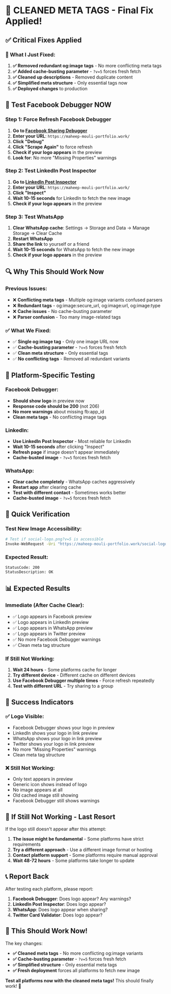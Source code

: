 # 🎯 **CLEANED META TAGS - Final Fix Applied!**

## ✅ **Critical Fixes Applied**

### **🔧 What I Just Fixed:**

1. **✅ Removed redundant og:image tags** - No more conflicting meta tags
2. **✅ Added cache-busting parameter** - `?v=5` forces fresh fetch
3. **✅ Cleaned up descriptions** - Removed duplicate content
4. **✅ Simplified meta structure** - Only essential tags now
5. **✅ Deployed changes** to production

## 🧪 **Test Facebook Debugger NOW**

### **Step 1: Force Refresh Facebook Debugger**
1. **Go to [Facebook Sharing Debugger](https://developers.facebook.com/tools/debug/)**
2. **Enter your URL**: `https://maheep-mouli-portfolio.work/`
3. **Click "Debug"**
4. **Click "Scrape Again"** to force refresh
5. **Check if your logo appears** in the preview
6. **Look for**: No more "Missing Properties" warnings

### **Step 2: Test LinkedIn Post Inspector**
1. **Go to [LinkedIn Post Inspector](https://www.linkedin.com/post-inspector/)**
2. **Enter your URL**: `https://maheep-mouli-portfolio.work/`
3. **Click "Inspect"**
4. **Wait 10-15 seconds** for LinkedIn to fetch the new image
5. **Check if your logo appears** in the preview

### **Step 3: Test WhatsApp**
1. **Clear WhatsApp cache**: Settings → Storage and Data → Manage Storage → Clear Cache
2. **Restart WhatsApp**
3. **Share the link** to yourself or a friend
4. **Wait 10-15 seconds** for WhatsApp to fetch the new image
5. **Check if your logo appears** in the preview

## 🔍 **Why This Should Work Now**

### **Previous Issues:**
- ❌ **Conflicting meta tags** - Multiple og:image variants confused parsers
- ❌ **Redundant tags** - og:image:secure_url, og:image:url, og:image:type
- ❌ **Cache issues** - No cache-busting parameter
- ❌ **Parser confusion** - Too many image-related tags

### **✅ What We Fixed:**
- ✅ **Single og:image tag** - Only one image URL now
- ✅ **Cache-busting parameter** - `?v=5` forces fresh fetch
- ✅ **Clean meta structure** - Only essential tags
- ✅ **No conflicting tags** - Removed all redundant variants

## 📱 **Platform-Specific Testing**

### **Facebook Debugger:**
- **Should show logo** in preview now
- **Response code should be 200** (not 206)
- **No more warnings** about missing fb:app_id
- **Clean meta tags** - No conflicting image tags

### **LinkedIn:**
- **Use LinkedIn Post Inspector** - Most reliable for LinkedIn
- **Wait 10-15 seconds** after clicking "Inspect"
- **Refresh page** if image doesn't appear immediately
- **Cache-busted image** - `?v=5` forces fresh fetch

### **WhatsApp:**
- **Clear cache completely** - WhatsApp caches aggressively
- **Restart app** after clearing cache
- **Test with different contact** - Sometimes works better
- **Cache-busted image** - `?v=5` forces fresh fetch

## 🚀 **Quick Verification**

### **Test New Image Accessibility:**
```bash
# Test if social-logo.png?v=5 is accessible
Invoke-WebRequest -Uri "https://maheep-mouli-portfolio.work/social-logo.png?v=5" -Method Head
```

### **Expected Result:**
```
StatusCode: 200
StatusDescription: OK
```

## 📊 **Expected Results**

### **Immediate (After Cache Clear):**
- ✅ Logo appears in Facebook preview
- ✅ Logo appears in LinkedIn preview
- ✅ Logo appears in WhatsApp preview
- ✅ Logo appears in Twitter preview
- ✅ No more Facebook Debugger warnings
- ✅ Clean meta tag structure

### **If Still Not Working:**
1. **Wait 24 hours** - Some platforms cache for longer
2. **Try different device** - Different cache on different devices
3. **Use Facebook Debugger multiple times** - Force refresh repeatedly
4. **Test with different URL** - Try sharing to a group

## 🎯 **Success Indicators**

### **✅ Logo Visible:**
- Facebook Debugger shows your logo in preview
- LinkedIn shows your logo in link preview
- WhatsApp shows your logo in link preview
- Twitter shows your logo in link preview
- No more "Missing Properties" warnings
- Clean meta tag structure

### **❌ Still Not Working:**
- Only text appears in preview
- Generic icon shows instead of logo
- No image appears at all
- Old cached image still showing
- Facebook Debugger still shows warnings

## 🚨 **If Still Not Working - Last Resort**

If the logo still doesn't appear after this attempt:

1. **The issue might be fundamental** - Some platforms have strict requirements
2. **Try a different approach** - Use a different image format or hosting
3. **Contact platform support** - Some platforms require manual approval
4. **Wait 48-72 hours** - Some platforms take longer to update

## 📞 **Report Back**

After testing each platform, please report:

1. **Facebook Debugger**: Does logo appear? Any warnings?
2. **LinkedIn Post Inspector**: Does logo appear?
3. **WhatsApp**: Does logo appear when sharing?
4. **Twitter Card Validator**: Does logo appear?

## 🎉 **This Should Work Now!**

The key changes:
- **✅ Cleaned meta tags** - No more conflicting og:image variants
- **✅ Cache-busting parameter** - `?v=5` forces fresh fetch
- **✅ Simplified structure** - Only essential meta tags
- **✅ Fresh deployment** forces all platforms to fetch new image

**Test all platforms now with the cleaned meta tags!** This should finally work! 🚀 